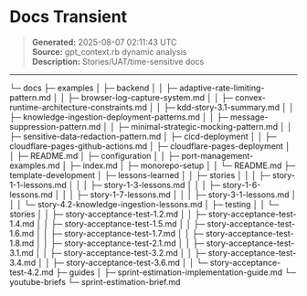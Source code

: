 # Docs Transient

> **Generated:** 2025-08-07 02:11:43 UTC  
> **Source:** gpt_context.rb dynamic analysis  
> **Description:** Stories/UAT/time-sensitive docs

---

└─ docs
├─ examples
│ ├─ backend
│ │ ├─ adaptive-rate-limiting-pattern.md
│ │ ├─ browser-log-capture-system.md
│ │ ├─ convex-runtime-architecture-constraints.md
│ │ ├─ kdd-story-3.1-summary.md
│ │ ├─ knowledge-ingestion-deployment-patterns.md
│ │ ├─ message-suppression-pattern.md
│ │ ├─ minimal-strategic-mocking-pattern.md
│ │ ├─ sensitive-data-redaction-pattern.md
│ ├─ cicd-deployment
│ │ ├─ cloudflare-pages-github-actions.md
│ ├─ cloudflare-pages-deployment
│ │ ├─ README.md
│ ├─ configuration
│ │ ├─ port-management-examples.md
│ ├─ index.md
│ ├─ monorepo-setup
│ │ └─ README.md
├─ template-development
│ ├─ lessons-learned
│ │ ├─ stories
│ │ │ ├─ story-1-1-lessons.md
│ │ │ ├─ story-1-3-lessons.md
│ │ │ ├─ story-1-6-lessons.md
│ │ │ ├─ story-1-7-lessons.md
│ │ │ ├─ story-3-1-lessons.md
│ │ │ └─ story-4.2-knowledge-ingestion-lessons.md
│ ├─ testing
│ │ └─ stories
│ │ ├─ story-acceptance-test-1.2.md
│ │ ├─ story-acceptance-test-1.4.md
│ │ ├─ story-acceptance-test-1.5.md
│ │ ├─ story-acceptance-test-1.6.md
│ │ ├─ story-acceptance-test-1.7.md
│ │ ├─ story-acceptance-test-1.8.md
│ │ ├─ story-acceptance-test-2.1.md
│ │ ├─ story-acceptance-test-3.1.md
│ │ ├─ story-acceptance-test-3.2.md
│ │ ├─ story-acceptance-test-3.4.md
│ │ ├─ story-acceptance-test-3.6.md
│ │ └─ story-acceptance-test-4.2.md
├─ guides
│ ├─ sprint-estimation-implementation-guide.md
└─ youtube-briefs
└─ sprint-estimation-brief.md
